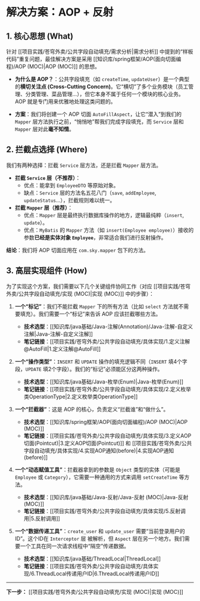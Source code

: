 # 解决方案：AOP + 反射

## 1. 核心思想 (What)

针对 [[项目实践/苍穹外卖/公共字段自动填充/需求分析|需求分析]] 中提到的“样板代码”重复问题，最佳解决方案是采用 [[知识库/spring框架/AOP(面向切面编程)/AOP (MOC)|AOP (MOC)]] 的思想。

- **为什么是 AOP？**：公共字段填充（如 `createTime`, `updateUser`）是一个典型的**横切关注点 (Cross-Cutting Concern)**。它“横切”了多个业务模块（员工管理、分类管理、菜品管理...），但它本身不属于任何一个模块的核心业务。AOP 就是专门用来优雅地处理这类问题的。

- **方案**：我们将创建一个 AOP 切面 `AutoFillAspect`，让它“潜入”到我们的 `Mapper` 层方法执行之前，“悄悄地”帮我们完成字段填充，而 `Service` 层和 `Mapper` 层对此**毫不知情**。

## 2. 拦截点选择 (Where)

我们有两种选择：拦截 `Service` 层方法，还是拦截 `Mapper` 层方法。

- **拦截 `Service` 层（不推荐）**：
    - 优点：能拿到 `EmployeeDTO` 等原始对象。
    - 缺点：`Service` 层的方法名五花八门（`save`, `addEmployee`, `updateStatus`...），拦截规则难以统一。
- **拦截 `Mapper` 层（推荐）**：
    - 优点：`Mapper` 层是最终执行数据库操作的地方，逻辑最纯粹（`insert`, `update`）。
    - 优点：`MyBatis` 的 `Mapper` 方法（如 `insert(Employee employee)`）接收的参数**已经是实体对象 `Employee`**，非常适合我们进行反射操作。

**结论**：我们将 AOP 切面应用在 `com.sky.mapper` 包下的方法。

## 3. 高层实现组件 (How)

为了实现这个方案，我们需要以下几个关键组件协同工作（对应 [[项目实践/苍穹外卖/公共字段自动填充/实现 (MOC)|实现 (MOC)]] 中的步骤）：

1.  **一个“标记”**：我们不能拦截 `Mapper` 下的所有方法（比如 `select` 方法就不需要填充）。我们需要一个“标记”来告诉 AOP 应该拦截哪些方法。
    - **技术选型**：[[知识库/java基础/Java-注解(Annotation)/Java-注解-自定义注解|Java-注解-自定义注解]]
    - **笔记链接**：[[项目实践/苍穹外卖/公共字段自动填充/具体实现/1.定义注解@AutoFill|1.定义注解@AutoFill]]

2.  **一个“操作类型”**：`INSERT` 和 `UPDATE` 操作的填充逻辑不同（`INSERT` 填4个字段，`UPDATE` 填2个字段）。我们的“标记”必须能区分这两种操作。
    - **技术选型**：[[知识库/java基础/Java-枚举(Enum)|Java-枚举(Enum)]]
    - **笔记链接**：[[项目实践/苍穹外卖/公共字段自动填充/具体实现/2.定义枚举类OperationType|2.定义枚举类OperationType]]

3.  **一个“拦截器”**：这是 AOP 的核心，负责定义“拦截谁”和“做什么”。
    - **技术选型**：[[知识库/spring框架/AOP(面向切面编程)/AOP (MOC)|AOP (MOC)]]
    - **笔记链接**：[[项目实践/苍穹外卖/公共字段自动填充/具体实现/3.定义AOP切面(Pointcut)|3.定义AOP切面(Pointcut)]] 和 [[项目实践/苍穹外卖/公共字段自动填充/具体实现/4.实现AOP通知(before)|4.实现AOP通知(before)]]

4.  **一个“动态赋值工具”**：拦截器拿到的参数是 `Object` 类型的实体（可能是 `Employee` 或 `Category`），它需要一种通用的方式来调用 `setCreateTime` 等方法。
    - **技术选型**：[[知识库/java基础/Java-反射/Java-反射 (MOC)|Java-反射 (MOC)]]
    - **笔记链接**：[[项目实践/苍穹外卖/公共字段自动填充/具体实现/5.反射调用|5.反射调用]]

5.  **一个“数据传递工具”**：`create_user` 和 `update_user` 需要“当前登录用户的ID”。这个ID在 `Interceptor` 层 被解析，但 `Aspect` 层在另一个地方。我们需要一个工具在同一次请求线程中“隔空”传递数据。
    - **技术选型**：[[知识库/java基础/ThreadLocal|ThreadLocal]]
    - **笔记链接**：[[项目实践/苍穹外卖/公共字段自动填充/具体实现/6.ThreadLocal传递用户ID|6.ThreadLocal传递用户ID]]

---
**下一步：**
[[项目实践/苍穹外卖/公共字段自动填充/实现 (MOC)|实现 (MOC)]]